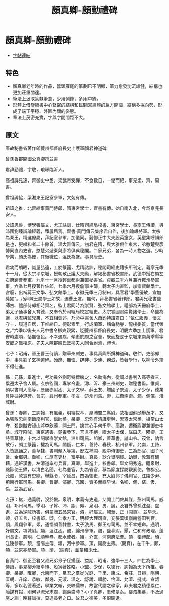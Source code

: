 ﻿---
title: '顏真卿-顏勤禮碑'
tags: ['顏真卿', '碑刻', '楷書']
order: 8
---
# 顏真卿-顏勤禮碑
* [字帖連結](https://www.dpm.org.cn/collection/impres/234175)

## 特色
* 顏真卿老年時的作品，蠶頭雁尾的筆劃已不明顯，筆力愈發沈沉雄健，結構也更加莊重闊達。
* 筆法上汲取篆隸筆意，少用側鋒，多用中鋒。
* 形體上借鑒隸書中心緊密的結構和民間寫經體的扁方開闊，結構多採向勢，形成了端正平穩、外圓內闊的姿態。
* 章法上茂密充實，字與字間間距不大。

## 原文

唐故秘書省著作郎夔州都督府長史上護軍顏君神道碑

曾孫魯郡開國公真卿撰並書

君諱勤禮，字敬，琅琊臨沂人。

高祖諱見遠，齊御史中丞，梁武帝受禪，不食數日，一慟而絕，事見梁、齊、周書。

曾祖諱恊，梁湘東王記室參軍，文苑有傳。

祖諱之推，北齊給事黃門侍郎、隋東宮學士，齊書有傳。始自南入北，今爲京兆長安人。

父諱思魯，博學善屬文，尤工詁訓，仕隋司經局校書、東宮學士、長寧王侍讀，與沛國劉臻辯論經義，臻屢屈焉。齊書·黃門傳云集序君自作，後加踰岷將軍。太宗為秦王，精選僚屬，拜記室參軍，加儀同。娶御正中大夫殷英童女，英童集呼顏郎是也，更唱和者二十餘首。溫大雅傳云，初君在隋，與大雅俱仕東宮，弟愍楚與彥博同直內史省，愍楚弟遊秦與彥將俱典秘閣。二家兄弟，各為一時人物之選。少時學業，顏氏為優，其後職位，溫氏為盛。事具唐史。

君幼而朗晤，識量弘遠，工於篆籀，尤精詁訓，秘閣司經史籍多所刊定。義寜元秊十一月，從太宗平京城，授朝散正議大夫勳，解褐秘書省校書郎。武德中授右領左右府鎧曹參軍，九秊十一月授輕車都尉兼直秘書省。貞觀三秊六月兼行雍州參軍事，六秊七月授著作佐郎，七秊六月授詹事主簿，轉太子内直監，加崇賢館學士。宮廢，出補蔣王文學、弘文館學士。永徽元秊三月制曰，具官君“學藝優敏，宜加獎擢”。乃拜陳王屬學士如故，遷曹王友。無何，拜秘書省著作郎。君與兄秘書監師古、禮部侍郎相時齊名，監上君同時為崇賢、弘文館學士，禮部為天冊府學士，弟太子通事舍人育德，又奉令於司經局校定經史。太宗甞圖畫崇賢諸學士，命監為讃，以君與監兄弟，不宜相襃述，乃命中書舍人蕭鈞特讃君曰：“依仁服義，懷文守一，履道自居，下帷終日。德彰素里，行成蘭室，鶴龠馳譽，龍樓委質，當代榮之。”六秊以後夫人兄中書令柳奭親累，貶夔州都督府長史，明慶六秊加上護軍。君安時處順，恬無慍色。不幸遇疾，傾逝於府之官舍，既而旋窆于京城東南萬秊縣寜安鄉之鳳棲原。先夫人陳郡殷氏臮柳夫人同合祔焉，禮也。

七子：昭甫，晉王曹王侍讀，贈華州刾史，事具真卿所撰神道碑。敬仲，吏部郎中，事具劉子玄神道碑。殆庶、無恤、辟非、少連、務滋，皆著學行，以柳令外甥不得仕進。

孫：元孫，舉進士，考功員外劉奇特標牓之，名動海內，從調以書判入高等者三，累遷太子舍人屬。玄宗監國，專掌令畫，滁、沂、豪三州刾史，贈秘書監。惟貞，頻以書判入高等，歷畿赤尉丞、太子文學、薛王友、贈國子祭酒、太子少保，德業具陸據神道碑。會宗，襄州參軍。孝友，楚州司馬。澄，左衛翊衛。潤，倜儻，涪城尉。

曾孫：春卿，工詞翰，有風義，明經拔萃，犀浦蜀二縣尉。故相國蘇頲舉茂才，又為張敬忠劍南節度判官、偃師丞。杲卿，忠烈有清識吏幹，累遷太常丞，攝常山太守，殺逆賊安祿山將李欽湊，開土門，擒其心手何千秊、高邈，遷衛尉卿兼御史中丞。城守陷賊，東京遇害，楚毒參下，詈言不絕，贈太子太保，諡曰忠。曜卿，工詩善草隸，十六以詞學直崇文館，淄川司馬。旭卿，善草書，胤山令。茂曾，訥言敏行，頗工篆籀，犍為司馬。闕疑，仁孝，善詩、春秋，杭州參軍。允南，工詩，人皆諷誦之，善草隸，書判頻入等第，歷左補闕、殿中侍御史，三為郎官、國子司業、金鄉男。喬卿，仁厚有吏材，富平尉。真長，耿介舉明經。幼輿，敦雅有醞藉，通班漢書，左清道率府兵曹。真卿，舉進士，校書郎。舉文詞秀逸，醴泉尉，黜陟使王鉷，以清白名聞。七為憲官，九為省官，荐為節度採訪觀察使，魯郡公。允臧，敦實有吏能，舉縣令，宰延昌，四為御史，充太尉郭子儀判官、江陵少尹、荊南行軍司馬。長卿、晉卿、邠卿、充國、質多無祿早世。名卿、倜、佶、伋、倫，並為武官。

玄孫：紘，通義尉，沒於蠻。泉明，孝義有吏道，父開土門佐其謀，彭州司馬。威明，邛州司馬。季明、子幹、沛、詡、頗、泉明、男、誕，及君外曾孫沈盈、盧逖，並為逆賊所害，俱蒙贈五品京官。濬，好屬文。翹華、正（闕頁)，並早夭。熲，好五言，校書郎。頲，仁孝方正，明經大理司直，充張萬頃嶺南營田判官。顗，鳳翔參軍。頍，通悟頗善隸書，太子洗馬、鄭王府司馬，並不幸短命。通明，好屬文，項城尉。顪，溫江丞。覿，綿州參軍。靚，鹽亭尉。顥，仁和有政理，蓬州長史。慈明，仁順幹蠱，都水使者。穎，介直，河南府法曹。頔，奉禮郎。頎，江陵參軍。頡，當陽主簿。頌，河中參軍。頂，衛尉主簿。（闕頁)，左千牛。頥、頮，並京兆參軍。頩、須、（闕頁)，並童稚未仕。

自黃門、御正至君父叔兄弟臮子侄揚庭、益期、昭甫、強學十三人，四世為學士、侍讀，事見柳芳續卓絕、殷寅著姓略。小監、少保，以德行，詞翰為天下所推。春卿、杲卿、曜卿、允南而下，臮君之羣從光庭、千里、康成、希莊、日損、隱朝、匡朝、升庠、恭敏、鄰幾、元淑、溫之、舒說、順勝、怡渾、允濟、挺式、宣韶等，多以名德著述，學業文翰，交映儒林，故當代謂之學家。非夫君之積德累仁，貽謀有裕，則何以流光末裔，錫羨盛時？小子真卿，聿修是忝。嬰孩集慕，不及過庭之訓；晚暮論撰，莫追長老之口。故君之德美，多恨闕遺。